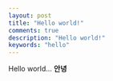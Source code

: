 ```yaml
---
layout: post
title: "Hello world!"
comments: true
description: "Hello world!"
keywords: "hello"
---
```


Hello world... **안녕**

